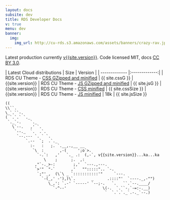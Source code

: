 ```yaml
---
layout: docs
subsite: dev
title: RDS Developer Docs
v: true
menu: dev
banner:
  img:
    img_url: http://cu-rds.s3.amazonaws.com/assets/banners/crazy-rav.jpg
---
```

Latest production currently  [v{{site.version}}](https://github.com/ravendesignsystem/rds/releases). Code licensed MIT, docs [CC BY 3.0](https://creativecommons.org/licenses/by/3.0/).


| Latest Cloud distributions        | Size |  Version          | 
| ------------- |:-------------:| 
| RDS CU Theme - [CSS GZipped and minified](http://cu-rds.s3.amazonaws.com/rds/{{site.version}}/rds-cu.gz.css) | {{ site.cssG }} | {{site.version}}
| RDS CU Theme - [JS GZipped and minified](http://cu-rds.s3.amazonaws.com/rds/{{site.version}}/rds-cu.gz.js)  | {{ site.jsG }} | {{site.version}}
| RDS CU Theme - [CSS minified](http://cu-rds.s3.amazonaws.com/rds/{{site.version}}/rds-cu.css)     | {{ site.cssSize }} |  {{site.version}}
| RDS CU Theme - [JS minified](http://cu-rds.s3.amazonaws.com/rds/{{site.version}}/rds-cu.js) | 18k  | {{ site.jsSize }} 


```xml
((
\\``.
\_`.``-.
( `.`.` `._
 `._`-.    `._
   \`--.   ,' `.
    `--._  `.  .`.
     `--.--- `. ` `.
         `.--  `;  .`._
           :-   :   ;. `.__,.,__ __
            `\  :       ,-(     ';o`>.
              `-.`:   ,'   `._ .:  (,-`, v{{site.version}}...ka...ka
                 \    ;      ;.  ,:
             ,"`-._>-:        ;,'  `---.,---.
             `>'"  "-`       ,'   "":::::".. `-.
              `;"'_,  (\`\ _ `:::::::::::'"     `---.
                `-(_,' -'),)\`.       _      .::::"'  `----._,-"")
                   \_,': `.-' `-----' `--;-.   `.   ``.`--.____/
                     `-^--'                \(-.  `.``-.`-=:-.__)
                                            `  `.`.`._`.-._`--.)
                               
```
